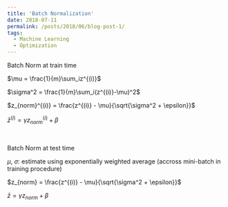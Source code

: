 ```yaml
---
title: 'Batch Normalization'
date: 2018-07-11
permalink: /posts/2018/06/blog-post-1/
tags:
  - Machine Learning
  - Optimization
---
```


Batch Norm at train time

$\mu = \frac{1}{m}\sum_iz^{(i)}$

$\sigma^2 = \frac{1}{m}\sum_i(z^{(i)}-\mu)^2$

$z_{norm}^{(i)} = \frac{z^{(i)} - \mu}{\sqrt{\sigma^2 + \epsilon}}$

$\bar{z}^{(i)} = \gamma z_{norm}^{(i)} + \beta$

<br>

Batch Norm at test time

$\mu$, $\sigma$: estimate using exponentially weighted average (accross mini-batch in training procedure)

$z_{norm} = \frac{z^{(i)} - \mu}{\sqrt{\sigma^2 + \epsilon}}$

$\bar{z} = \gamma z_{norm} + \beta$    
    
    
    
    
    
    
    
    
    
    
    
    
    
